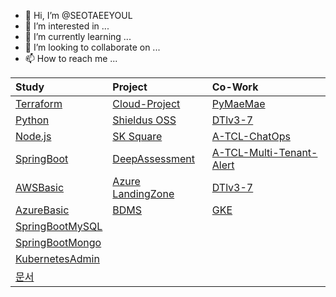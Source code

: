 - 👋 Hi, I’m @SEOTAEEYOUL
- 👀 I’m interested in ...
- 🌱 I’m currently learning ...
- 💞️ I’m looking to collaborate on ...
- 📫 How to reach me ...

<!---
SEOTAEEYOUL/SEOTAEEYOUL is a ✨ special ✨ repository because its `README.md` (this file) appears on your GitHub profile.
You can click the Preview link to take a look at your changes.
--->
| Study | Project | Co-Work |  
|:---|:---|:---|  
| [Terraform](https://github.com/SEOTAEEYOUL/terraform) | [Cloud-Project](https://github.com/SEOTAEEYOUL/Cloud-Project) | [PyMaeMae](https://github.com/JINYONG-LEE/PyMaeMae) |     
| [Python](https://github.com/SEOTAEEYOUL/python) | [Shieldus OSS](https://github.com/SEOTAEEYOUL/Project-S) | [DTlv3-7](https://github.com/SEOTAEEYOUL/DTv3-7) |      
| [Node.js](https://github.com/SEOTAEEYOUL/nodejs)  | [SK Square](https://github.com/SEOTAEEYOUL/AzureLandingZone.SKSQ) | [A-TCL-ChatOps](https://github.com/SEOTAEEYOUL/A-TCL-ChatOps) | 
| [SpringBoot](https://github.com/SEOTAEEYOUL/Springboot.git) | [DeepAssessment](https://github.com/SEOTAEEYOUL/DeepAssessment) |[A-TCL-Multi-Tenant-Alert](https://github.com/SEOTAEEYOUL/A-TCL-Multi-Tenant-Alert) |   
| [AWSBasic](https://github.com/SEOTAEEYOUL/AWSBasic)  | [Azure LandingZone](https://github.com/SEOTAEEYOUL/AzureLandingZone) | [DTlv3-7](https://github.com/SEOTAEEYOUL/DTv3-7) |  
| [AzureBasic](https://github.com/SEOTAEEYOUL/AzureBasic) | [BDMS](https://github.com/SEOTAEEYOUL/bdms) | [GKE](https://github.com/SEOTAEEYOUL/GKE) |   
| [SpringBootMySQL](https://github.com/SEOTAEEYOUL/SpringBootMySQL) |  | | |  
| [SpringBootMongo](https://github.com/SEOTAEEYOUL/SpringBootMongo) | | |
| [KubernetesAdmin](https://github.com/SEOTAEEYOUL/KubernetesAdmin) | | |  
| [문서](https://github.com/SEOTAEEYOUL/Doc) | | |  
